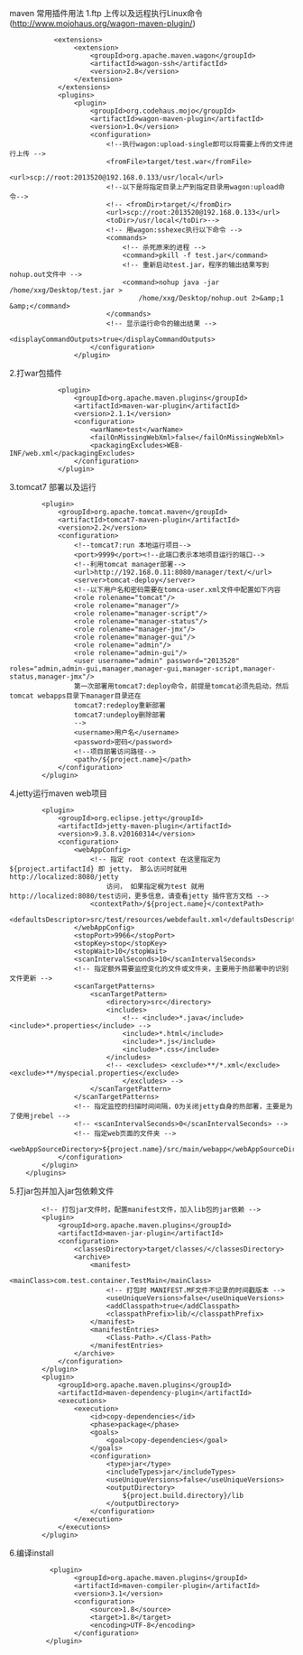 maven 常用插件用法
1.ftp 上传以及远程执行Linux命令(http://www.mojohaus.org/wagon-maven-plugin/)

		       <extensions>
					<extension>
						<groupId>org.apache.maven.wagon</groupId>
						<artifactId>wagon-ssh</artifactId>
						<version>2.8</version>
					</extension>
				</extensions>
				<plugins>
					<plugin>
						<groupId>org.codehaus.mojo</groupId>
						<artifactId>wagon-maven-plugin</artifactId>
						<version>1.0</version>
						<configuration>
		                    <!--执行wagon:upload-single即可以将需要上传的文件进行上传 -->
							<fromFile>target/test.war</fromFile>
							<url>scp://root:2013520@192.168.0.133/usr/local</url>
		                    <!--以下是将指定目录上产到指定目录用wagon:upload命令-->
		                    <!-- <fromDir>target/</fromDir>
							<url>scp://root:2013520@192.168.0.133</url>
							<toDir>/usr/local</toDir>-->
							<!-- 用wagon:sshexec执行以下命令 -->
							<commands>
								<!-- 杀死原来的进程 -->
								<command>pkill -f test.jar</command>
								<!-- 重新启动test.jar，程序的输出结果写到nohup.out文件中 -->
								<command>nohup java -jar /home/xxg/Desktop/test.jar >
									/home/xxg/Desktop/nohup.out 2>&amp;1 &amp;</command>
							</commands>
							<!-- 显示运行命令的输出结果 -->
							<displayCommandOutputs>true</displayCommandOutputs>
						</configuration>
					</plugin>

2.打war包插件		

				<plugin>
					<groupId>org.apache.maven.plugins</groupId>
					<artifactId>maven-war-plugin</artifactId>
					<version>2.1.1</version>
					<configuration>
						<warName>test</warName>
						<failOnMissingWebXml>false</failOnMissingWebXml>
						<packagingExcludes>WEB-INF/web.xml</packagingExcludes>
					</configuration>
				</plugin>

3.tomcat7 部署以及运行


			<plugin>
				<groupId>org.apache.tomcat.maven</groupId>
				<artifactId>tomcat7-maven-plugin</artifactId>
				<version>2.2</version>
				<configuration>
                    <!--tomcat7:run 本地运行项目-->
					<port>9999</port><!--此端口表示本地项目运行的端口-->
                    <!--利用tomcat manager部署-->
					<url>http://192.168.0.11:8080/manager/text/</url>
					<server>tomcat-deploy</server>
                    <!--以下用户名和密码需要在tomca-user.xml文件中配置如下内容
	                <role rolename="tomcat"/>  
	                <role rolename="manager"/>      
	                <role rolename="manager-script"/>  
	                <role rolename="manager-status"/>  
	                <role rolename="manager-jmx"/>      
	                <role rolename="manager-gui"/>  
	                <role rolename="admin"/>  
	                <role rolename="admin-gui"/>   
	                <user username="admin" password="2013520" roles="admin,admin-gui,manager,manager-gui,manager-script,manager-status,manager-jmx"/>  
                    第一次部署用tomcat7:deploy命令，前提是tomcat必须先启动，然后tomcat webapps目录下manager目录还在
                    tomcat7:redeploy重新部署
                    tomcat7:undeploy删除部署
                    -->
					<username>用户名</username>
					<password>密码</password>
                    <!--项目部署访问路径-->
					<path>/${project.name}</path>
				</configuration>
			</plugin>

4.jetty运行maven web项目

			<plugin>
				<groupId>org.eclipse.jetty</groupId>
				<artifactId>jetty-maven-plugin</artifactId>
				<version>9.3.8.v20160314</version>
				<configuration>
					<webAppConfig>
						<!-- 指定 root context 在这里指定为${project.artifactId} 即 jetty， 那么访问时就用http://localized:8080/jetty 
							访问， 如果指定梶为test 就用http://localized:8080/test访问，更多信息，请查看jetty 插件官方文档 -->
						<contextPath>/${project.name}</contextPath>
						<defaultsDescriptor>src/test/resources/webdefault.xml</defaultsDescriptor>
					</webAppConfig>
					<stopPort>9966</stopPort>
					<stopKey>stop</stopKey>
					<stopWait>10</stopWait>
					<scanIntervalSeconds>10</scanIntervalSeconds>
					<!-- 指定额外需要监控变化的文件或文件夹，主要用于热部署中的识别文件更新 -->
					<scanTargetPatterns>
						<scanTargetPattern>
							<directory>src</directory>
							<includes>
								<!-- <include>*.java</include> <include>*.properties</include> -->
								<include>*.html</include>
								<include>*.js</include>
								<include>*.css</include>
							</includes>
							<!-- <excludes> <exclude>**/*.xml</exclude> <exclude>**/myspecial.properties</exclude> 
								</excludes> -->
						</scanTargetPattern>
					</scanTargetPatterns>
					<!-- 指定监控的扫描时间间隔，0为关闭jetty自身的热部署，主要是为了使用jrebel -->
					<!-- <scanIntervalSeconds>0</scanIntervalSeconds> -->
					<!-- 指定web页面的文件夹 -->
					<webAppSourceDirectory>${project.name}/src/main/webapp</webAppSourceDirectory>
				</configuration>
			</plugin>
		</plugins>
	
5.打jar包并加入jar包依赖文件

            <!-- 打包jar文件时，配置manifest文件，加入lib包的jar依赖 -->
			<plugin>
				<groupId>org.apache.maven.plugins</groupId>
				<artifactId>maven-jar-plugin</artifactId>
				<configuration>
					<classesDirectory>target/classes/</classesDirectory>
					<archive>
						<manifest>
							<mainClass>com.test.container.TestMain</mainClass>
							<!-- 打包时 MANIFEST.MF文件不记录的时间戳版本 -->
							<useUniqueVersions>false</useUniqueVersions>
							<addClasspath>true</addClasspath>
							<classpathPrefix>lib/</classpathPrefix>
						</manifest>
						<manifestEntries>
							<Class-Path>.</Class-Path>
						</manifestEntries>
					</archive>
				</configuration>
			</plugin>
			<plugin>
				<groupId>org.apache.maven.plugins</groupId>
				<artifactId>maven-dependency-plugin</artifactId>
				<executions>
					<execution>
						<id>copy-dependencies</id>
						<phase>package</phase>
						<goals>
							<goal>copy-dependencies</goal>
						</goals>
						<configuration>
							<type>jar</type>
							<includeTypes>jar</includeTypes>
							<useUniqueVersions>false</useUniqueVersions>
							<outputDirectory>
								${project.build.directory}/lib
							</outputDirectory>
						</configuration>
					</execution>
				</executions>
			</plugin>

6.编译install
 
              <plugin>
					<groupId>org.apache.maven.plugins</groupId>
					<artifactId>maven-compiler-plugin</artifactId>
					<version>3.1</version>
					<configuration>
						<source>1.8</source>
						<target>1.8</target>
						<encoding>UTF-8</encoding>
					</configuration>
			 </plugin>
